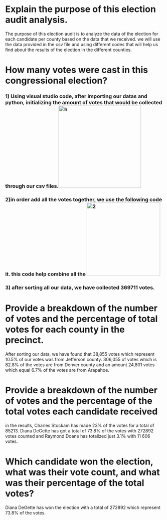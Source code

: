 # Explain the purpose of this election audit analysis.
The purpose of this election audit is to analyze the data of the election for each candidate per county based on the data that we received. 
we will use the data provided in the csv file and using different codes that will help us find about the results of the election in the different counties.

# How many votes were cast in this congressional election?
### 1) Using visual studio code, after importing our datas and python, initializing the amount of votes that would be collected through our csv files.<img width="263" alt="h" src="https://user-images.githubusercontent.com/63277310/112578430-0b751780-8dcc-11eb-9e7c-96a0c79a4e8f.PNG">
### 2)in order add all the votes together, we use the following code it. this code help combine all the  <img width="234" alt="2" src="https://user-images.githubusercontent.com/63277310/112586142-9b699000-8dd1-11eb-9f68-02d3ce25ca9f.PNG">
### 3) after sorting all our data, we have collected 369711 votes. 

# Provide a breakdown of the number of votes and the percentage of total votes for each county in the precinct.
After sorting our data, we have found that 38,855 votes which represent 10.5% of our votes was from Jefferson county. 306,055 of votes which is 82.8% of the votes are from Denver county and an amount 24,801 votes which equal 6.7% of the votes are from Arapahoe.

# Provide a breakdown of the number of votes and the percentage of the total votes each candidate received
in the results, Charles Stockam has made 23% of the votes for a total of 85213. Diana DeGette has got a total of 73.8% of the votes with 272892 votes counted and Raymond Doane
has totalized just 3.1% with 11 606 votes.

# Which candidate won the election, what was their vote count, and what was their percentage of the total votes?
Diana DeGette has won the election with a total of 272892 which represent 73.8% of the votes.


